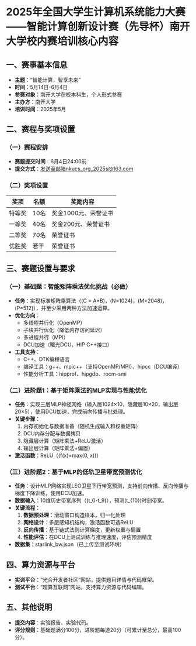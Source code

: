 
# 2025年全国大学生计算机系统能力大赛——智能计算创新设计赛（先导杯）南开大学校内赛培训核心内容
## 一、赛事基本信息
- **主题**：“智能计算，智享未来”
- **时间**：5月14日-6月4日
- **参赛对象**：南开大学在校本科生，个人形式参赛
- **主办方**：南开大学
- **培训时间**：2025年5月

## 二、赛程与奖项设置
### （一）赛程安排
- **赛题提交时间**：6月4日24:00前
- **提交方式**：发送至邮箱nkucs_org_2025s@163.com

### （二）奖项设置
|奖项|名额|奖励内容|
|----|----|----|
|特等奖|10名|奖金1000元、荣誉证书|
|一等奖|40名|奖金200元、荣誉证书|
|二等奖|70名|荣誉证书|
|优胜奖|若干|荣誉证书|

## 三、赛题设置与要求
### （一）基础题：智能矩阵乘法优化挑战（必做）
- **任务**：实现标准矩阵乘算法（\(C = A×B\)，\(N=1024\)，\(M=2048\)，\(P=512\)），并至少采用两种方法加速运算。
- **优化方向**：
  - 多线程并行化（OpenMP）
  - 子块并行优化（降低内存访问延迟）
  - 多进程并行（MPI）
  - DCU加速（曙光DCU，HIP C++接口）
- **工具支持**：
  - C++、DTK编程语言
  - 编译工具：g++、mpic++（支持OpenMP/MPI）、hipcc（DCU编译）
  - 性能分析工具：hipprof、hipgdb、rocm-smi

### （二）进阶题1：基于矩阵乘法的MLP实现与性能优化
- **任务**：实现三层MLP神经网络（输入层1024×10，隐藏层10×20，输出层20×5），使用DCU加速，完成前向传播与批处理。
- **关键步骤**：
  1. 内存初始化与数据准备（随机生成输入和权重矩阵）
  2. DCU内存分配与数据拷贝
  3. 隐藏层计算（矩阵乘法+ReLU激活）
  4. 输出层计算（矩阵乘法+偏置）
- **激活函数**：ReLU（\(f(x)=max(0, x)\)）

### （三）进阶题2：基于MLP的低轨卫星带宽预测优化
- **任务**：设计MLP网络实现LEO卫星下行带宽预测，支持前向传播、反向传播与梯度下降训练，使用DCU加速。
- **数据输入**：10维历史带宽序列（\(t_0-t_9\)），预测\(t_{10}\)时刻带宽。
- **关键流程**：
  1. **数据预处理**：滑动窗口构造样本，归一化处理
  2. **网络设计**：多层感知机结构，激活函数可选ReLU
  3. **反向传播**：基于链式法则计算梯度，更新权重与偏置
  4. **性能评估**：在DCU上测试训练与推理速度，评估预测精度
- **数据集**：starlink_bw.json（已上传至测试环境）

## 四、算力资源与平台
- **实训平台**：“光合开发者社区”网站，提供题目详情与代码框架。
- **测试平台**：“超算互联网”网站，支持算力资源与代码编辑。

## 五、其他说明
- **提交内容**：实验报告、实验代码。
- **评分规则**：基础题满分100分，进阶题每道20分（可累计至总分，最高100分）。